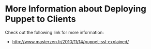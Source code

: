 # More Information about Deploying Puppet to Clients
Check out the following link for more information:

- http://www.masterzen.fr/2010/11/14/puppet-ssl-explained/